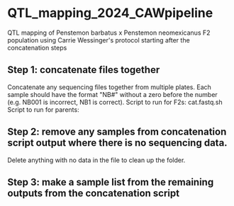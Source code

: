 # QTL_mapping_2024_CAWpipeline
QTL mapping of Penstemon barbatus x Penstemon neomexicanus F2 population using Carrie Wessinger's protocol starting after the concatenation steps

## Step 1: concatenate files together
Concatenate any sequencing files together from multiple plates. Each sample should have the format "NB#" without a zero before the number (e.g. NB001 is incorrect, NB1 is correct).
Script to run for F2s: cat.fastq.sh
Script to run for parents: 

## Step 2: remove any samples from concatenation script output where there is no sequencing data. 
Delete anything with no data in the file to clean up the folder.

## Step 3: make a sample list from the remaining outputs from the concatenation script
